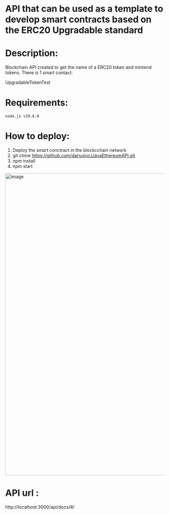 # API that can be used as a template to develop smart contracts based on the ERC20 Upgradable standard

# Description:
Blockchain API created to get the name of a ERC20 token and mintend tokens.
There is 1 smart contact:

UpgradableTokenTest

# Requirements:

```shell
node.js v19.6.0
```

# How to deploy:
1. Deploy the smart conctract in the blockcchain network
2. git clone https://github.com/dariusjvc/JavaEthereumAPI.git
3. npm install
4. npm start


<img width="958" alt="image" src="https://user-images.githubusercontent.com/29039368/229305704-c8aa99c6-af8c-412b-965d-f75c4bfc06f2.png">

# API url :
http://localhost:3000/api/docs/#/
